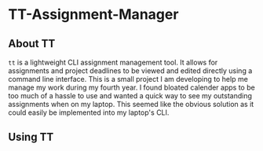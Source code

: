 # TT-Assignment-Manager
## About TT
`tt` is a lightweight CLI assignment management tool. It allows for assignments and project deadlines to be viewed and edited directly using a command line interface. This is a small project I am developing to help me manage my work during my fourth year. I found bloated calender apps to be too much of a hassle to use and wanted a quick way to see my outstanding assignments when on my laptop. This seemed like the obvious solution as it could easily be implemented into my laptop's CLI.
## Using TT
